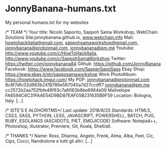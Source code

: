 # JonnyBanana-humans.txt

My personal humans.txt for my websites

/* TEAM */
Your title: Nicolò Saporito, Sappoh Sama Workshop, WebChain Solutions
Site:jonnybanana.github.io, www.webchain.info
Mail: howtohackitalia@gmail.com, sappohsamaworkshop@gmail.com, jonnybanana@protonmail.com, jonnybanana@pm.me
Youtube: http://www.youtube.com/c/HowToHackItalia,  http://www.youtube.com/c/SappohSamaWorkshop
Twitter: https://twitter.com/jonnybanana84
Github:  https://github.com/JonnyBanana
Facebook: https://www.facebook.com/SapperSapoSaps
Ebay Shop: https://www.ebay.it/str/sapposamaworkshop
Work PhotoAlbum: https://howtohack.imgur.com/
My PGP: 
jonnybanana@protonmail.com 
8c8f7dfc02d993b2418786e567040a7d27ccdff7 
jonnybanana@pm.me 
cc2572b2aa752fbfe48f93c7a6063b8be8964e09 
Mailvelope
FA6594C6C31FAAE54D9BD87EAF05B231635B9F59 
Location: Bologna, Italy.
[...]
 

/* SITE'S E ALGHORITMS*/
Last update: 2018/8/25
Standards: HTML5, CSS3, SASS, PYTHON, LESS, JAVASCRIPT, POWERSHELL, BATCH, PUG, RUBY, ESOLANGS (ASCIIDOTS, PIET, EMOJICODE)
Software: Notepad++, Photoshop, illustrator, Premiere, Git, Koala, Shell/all.


/* THANKS */
Name: Ross, Dharma, Angelo, Frenk, Alma, Alba, Feel, Cic, Cips, Cocci, Nandrolone e tutti gli altri.
[...]
